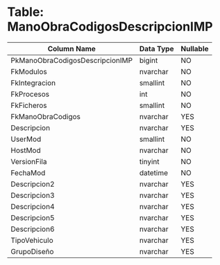 # Table: ManoObraCodigosDescripcionIMP

| Column Name | Data Type | Nullable |
|-------------|-----------|----------|
| PkManoObraCodigosDescripcionIMP | bigint | NO |
| FkModulos | nvarchar | NO |
| FkIntegracion | smallint | NO |
| FkProcesos | int | NO |
| FkFicheros | smallint | NO |
| FkManoObraCodigos | nvarchar | YES |
| Descripcion | nvarchar | YES |
| UserMod | smallint | NO |
| HostMod | nvarchar | NO |
| VersionFila | tinyint | NO |
| FechaMod | datetime | NO |
| Descripcion2 | nvarchar | YES |
| Descripcion3 | nvarchar | YES |
| Descripcion4 | nvarchar | YES |
| Descripcion5 | nvarchar | YES |
| Descripcion6 | nvarchar | YES |
| TipoVehiculo | nvarchar | YES |
| GrupoDiseño | nvarchar | YES |
